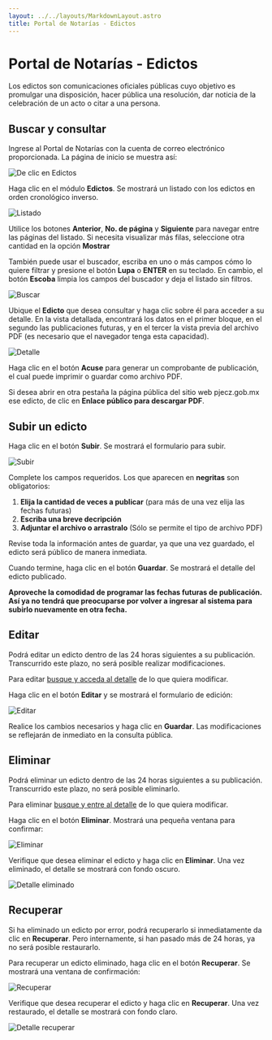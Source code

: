 ```yaml
---
layout: ../../layouts/MarkdownLayout.astro
title: Portal de Notarías - Edictos
---
```


# Portal de Notarías - Edictos

Los edictos son comunicaciones oficiales públicas cuyo objetivo es promulgar una disposición, hacer pública una resolución, dar noticia de la celebración de un acto o citar a una persona.

## <a name="buscar-consultar"></a>Buscar y consultar

Ingrese al Portal de Notarías con la cuenta de correo electrónico proporcionada. La página de inicio se muestra así:

![De clic en Edictos](../../assets/img/portal_notarias/edictos/inicio.png)

Haga clic en el módulo **Edictos**. Se mostrará un listado con los edictos en orden cronológico inverso.

![Listado](../../assets/img/portal_notarias/edictos/listado.png)

Utilice los botones **Anterior**, **No. de página** y **Siguiente** para navegar entre las páginas del listado. Si necesita visualizar más filas, seleccione otra cantidad en la opción **Mostrar**

También puede usar el buscador, escriba en uno o más campos cómo lo quiere filtrar y presione el botón **Lupa** o **ENTER** en su teclado. En cambio, el botón **Escoba** limpia los campos del buscador y deja el listado sin filtros.

![Buscar](../../assets/img/portal_notarias/edictos/filtros.png)

Ubique el **Edicto** que desea consultar y haga clic sobre él para acceder a su detalle.
En la vista detallada, encontrará los datos en el primer bloque, en el segundo las publicaciones futuras, y en el tercer la vista previa del archivo PDF (es necesario que el navegador tenga esta capacidad).

![Detalle](../../assets/img/portal_notarias/edictos/detalle.png)

Haga clic en el botón **Acuse** para generar un comprobante de publicación, el cual puede imprimir o guardar como archivo PDF.

Si desea abrir en otra pestaña la página pública del sitio web pjecz.gob.mx ese edicto, de clic en **Enlace público para descargar PDF**.

## Subir un edicto

Haga clic en el botón **Subir**. Se mostrará el formulario para subir.

![Subir](../../assets/img/portal_notarias/edictos/subir.png)

Complete los campos requeridos. Los que aparecen en **negritas** son obligatorios:

1. **Elija la cantidad de veces a publicar** (para más de una vez elija las fechas futuras)
2. **Escriba una breve decripción**
3. **Adjuntar el archivo o arrastralo** (Sólo se permite el tipo de archivo PDF)

Revise toda la información antes de guardar, ya que una vez guardado, el edicto será público de manera inmediata.

Cuando termine, haga clic en el botón **Guardar**. Se mostrará el detalle del edicto publicado.

**Aproveche la comodidad de programar las fechas futuras de publicación. Así ya no tendrá que preocuparse por volver a ingresar al sistema para subirlo nuevamente en otra fecha.**

## Editar

Podrá editar un edicto dentro de las 24 horas siguientes a su publicación. Transcurrido este plazo, no será posible realizar modificaciones.

Para editar [busque y acceda al detalle](#buscar-consultar) de lo que quiera modificar.

Haga clic en el botón **Editar** y se mostrará el formulario de edición:

![Editar](../../assets/img/portal_notarias/edictos/editar.png)

Realice los cambios necesarios y haga clic en **Guardar**.
Las modificaciones se reflejarán de inmediato en la consulta pública.

## Eliminar

Podrá eliminar un edicto dentro de las 24 horas siguientes a su publicación. Transcurrido este plazo, no será posible eliminarlo.

Para eliminar [busque y entre al detalle](#buscar-consultar) de lo que quiera modificar.

Haga clic en el botón **Eliminar**. Mostrará una pequeña ventana para confirmar:

![Eliminar](../../assets/img/portal_notarias/edictos/eliminar.png)

Verifique que desea eliminar el edicto y haga clic en **Eliminar**.
Una vez eliminado, el detalle se mostrará con fondo oscuro.

![Detalle eliminado](../../assets/img/portal_notarias/edictos/detalle-edicto-eliminado.png)


## Recuperar

Si ha eliminado un edicto por error, podrá recuperarlo si inmediatamente da clic en **Recuperar**. Pero internamente, si han pasado más de 24 horas, ya no será posible restaurarlo.

Para recuperar un edicto eliminado, haga clic en el botón **Recuperar**. Se mostrará una ventana de confirmación:

![Recuperar](../../assets/img/portal_notarias/edictos/recuperar.png)

Verifique que desea recuperar el edicto y haga clic en **Recuperar**.
Una vez restaurado, el detalle se mostrará con fondo claro.

![Detalle recuperar](../../assets/img/portal_notarias/edictos/detalle-edicto-recuperar.png)
